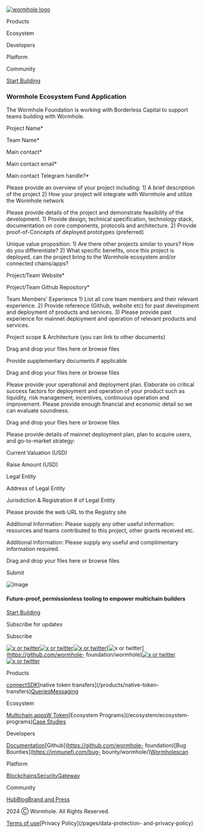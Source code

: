 [![wormhole
logo](https://images.ctfassets.net/n8aw1cra6v98/2057wAXk6apiGi4vfTeC2u/9e200f5dfebaf6bb113c879243cf4508/wormwhole.svg?w=384&q=100)](/)

Products

Ecosystem

Developers

Platform

Community

[Start Building](https://docs.wormhole.com/)

### Wormhole Ecosystem Fund Application

The Wormhole Foundation is working with Borderless Capital to support teams
building with Wormhole.

Project Name*

Team Name*

Main contact*

Main contact email*

Main contact Telegram handle?*

Please provide an overview of your project including: 1) A brief description
of the project 2) How your project will integrate with Wormhole and utilize
the Wormhole network

Please provide details of the project and demonstrate feasibility of the
development. 1) Provide design, technical specification, technology stack,
documentation on core components, protocols and architecture. 2) Provide
proof-of-Concepts of deployed prototypes (preferred)

Unique value proposition: 1) Are there other projects similar to yours? How do
you differentiate? 2) What specific benefits, once this project is deployed,
can the project bring to the Wormhole ecosystem and/or connected chains/apps?

Project/Team Website*

Project/Team Github Repository*

Team Members' Experience 1) List all core team members and their relevant
experience. 2) Provide reference (Github, website etc) for past development
and deployment of products and services. 3) Please provide past experience for
mainnet deployment and operation of relevant products and services.

Project scope & Architecture (you can link to other documents)

Drag and drop your files here or browse files

Provide supplementary documents if applicable

Drag and drop your files here or browse files

Please provide your operational and deployment plan. Elaborate on critical
success factors for deployment and operation of your product such as
liquidity, risk management, incentives, continuous operation and improvement.
Please provide enough financial and economic detail so we can evaluate
soundness.

Drag and drop your files here or browse files

Please provide details of mainnet deployment plan, plan to acquire users, and
go-to-market strategy:

Current Valuation (USD)

Raise Amount (USD)

Legal Entity

Address of Legal Entity

Jurisdiction & Registration # of Legal Entity

Please provide the web URL to the Registry site

Additional Information: Please supply any other useful information: resources
and teams contributed to this project, other grants received etc.

Additional Information: Please supply any useful and complimentary information
required.

Drag and drop your files here or browse files

Submit

![Image](https://images.ctfassets.net/n8aw1cra6v98/2fP8M06oPDd6atrcKaUHOQ/0fcc04374046f970de7dfb7fe86574e5/worm.svg)

#### Future-proof, permissionless tooling to empower multichain builders

[Start Building](https://docs.wormhole.com/)

Subscribe for updates

Subscribe

[![x or twitter](/assets/x.svg)](https://twitter.com/wormhole)[![x or
twitter](/assets/discord.svg)](https://discord.gg/wormholecrypto)[![x or
twitter](/assets/telegram.svg)](https://t.me/wormholecrypto)[![x or
twitter](/assets/github.svg)](https://github.com/wormhole-
foundation/wormhole)[![x or
twitter](/assets/some.svg)](https://docs.wormhole.com/)[![x or
twitter](/assets/youtube.svg)](https://www.youtube.com/@wormholecrypto)

Products

[connect](/products/connect)[SDK](/products/sdk)[native token
transfers](/products/native-token-
transfers)[Queries](/products/queries)[Messaging](/products/messaging)

Ecosystem

[Multichain apps](/ecosystem/multichain-apps)[W
Token](/ecosystem/w-token)[Ecosystem Programs](/ecosystem/ecosystem-
programs)[Case Studies](/case-studies)

Developers

[Documentation](https://docs.wormhole.com/wormhole)[Github](https://github.com/wormhole-
foundation)[Bug Bounties](https://immunefi.com/bug-
bounty/wormhole/)[Wormholescan](https://wormholescan.io/)

Platform

[Blockchains](/platform/blockchains)[Security](/platform/security)[Gateway](/platform/gateway)

Community

[Hub](/community/hub)[Blog](/blog)[Brand and Press](/brand-and-press)

2024 Ⓒ Wormhole. All Rights Reserved.

[Terms of use](/pages/terms-of-use)[Privacy Policy](/pages/data-protection-
and-privacy-policy)

